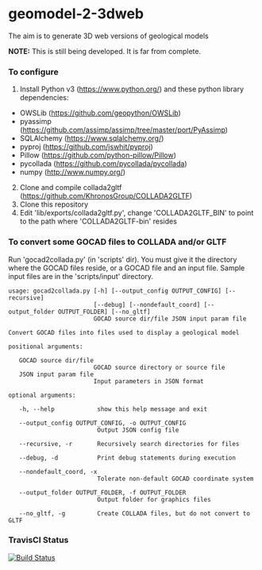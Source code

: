 # geomodel-2-3dweb

The aim is to generate 3D web versions of geological models

**NOTE:** This is still being developed. It is far from complete.

### To configure

1. Install Python v3 (https://www.python.org/) and these python library dependencies:
+ OWSLib (https://github.com/geopython/OWSLib)
+ pyassimp (https://github.com/assimp/assimp/tree/master/port/PyAssimp)
+ SQLAlchemy (https://www.sqlalchemy.org/)
+ pyproj (https://github.com/jswhit/pyproj)
+ Pillow (https://github.com/python-pillow/Pillow)
+ pycollada (https://github.com/pycollada/pycollada)
+ numpy (http://www.numpy.org/)
2. Clone and compile collada2gltf (https://github.com/KhronosGroup/COLLADA2GLTF)
3. Clone this repository
4. Edit 'lib/exports/collada2gltf.py', change 'COLLADA2GLTF_BIN' to point to the path where 'COLLADA2GLTF-bin' resides

### To convert some GOCAD files to COLLADA and/or GLTF

Run 'gocad2collada.py' (in 'scripts' dir). You must give it the directory where the GOCAD files reside, or a GOCAD file and an input file. Sample input files are in the 'scripts/input' directory. 

```
usage: gocad2collada.py [-h] [--output_config OUTPUT_CONFIG] [--recursive]
                        [--debug] [--nondefault_coord] [--output_folder OUTPUT_FOLDER] [--no_gltf]
                        GOCAD source dir/file JSON input param file

Convert GOCAD files into files used to display a geological model

positional arguments:

   GOCAD source dir/file
                        GOCAD source directory or source file  
   JSON input param file
                        Input parameters in JSON format  

optional arguments:

   -h, --help            show this help message and exit
  
   --output_config OUTPUT_CONFIG, -o OUTPUT_CONFIG
                         Output JSON config file
                        
   --recursive, -r       Recursively search directories for files
  
   --debug, -d           Print debug statements during execution
  
   --nondefault_coord, -x
                         Tolerate non-default GOCAD coordinate system  
                        
   --output_folder OUTPUT_FOLDER, -f OUTPUT_FOLDER
                         Output folder for graphics files  
                        
   --no_gltf, -g         Create COLLADA files, but do not convert to GLTF  
 ```
  


### TravisCI Status

[![Build Status](https://travis-ci.com/AuScope/geomodel-2-3dweb.svg?branch=master)](https://travis-ci.com/AuScope/geomodel-2-3dweb)


